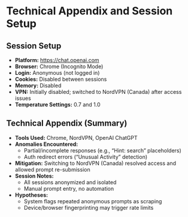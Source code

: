 # Technical Appendix and Session Setup

## Session Setup

- **Platform:** https://chat.openai.com  
- **Browser:** Chrome (Incognito Mode)  
- **Login:** Anonymous (not logged in)  
- **Cookies:** Disabled between sessions  
- **Memory:** Disabled  
- **VPN:** Initially disabled; switched to NordVPN (Canada) after access issues  
- **Temperature Settings:** 0.7 and 1.0  

## Technical Appendix (Summary)

- **Tools Used:** Chrome, NordVPN, OpenAI ChatGPT  
- **Anomalies Encountered:**  
  - Partial/incomplete responses (e.g., “Hint: search” placeholders)  
  - Auth redirect errors (“Unusual Activity” detection)  
- **Mitigation:** Switching to NordVPN (Canada) resolved access and allowed prompt re-submission  
- **Session Notes:**  
  - All sessions anonymized and isolated  
  - Manual prompt entry, no automation  
- **Hypotheses:**  
  - System flags repeated anonymous prompts as scraping  
  - Device/browser fingerprinting may trigger rate limits  

